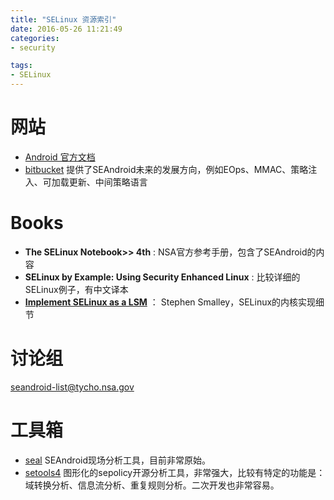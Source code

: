 ```yaml
---
title: "SELinux 资源索引"
date: 2016-05-26 11:21:49
categories:
- security

tags:
- SELinux
---
```


# 网站

* [Android 官方文档](https://source.android.com/devices/tech/security/se-linux.html)
* [bitbucket](http://seandroid.bitbucket.org/index.html) 提供了SEAndroid未来的发展方向，例如EOps、MMAC、策略注入、可加载更新、中间策略语言


# Books

* **The SELinux Notebook>> 4th** :  NSA官方参考手册，包含了SEAndroid的内容
* **SELinux by Example: Using Security Enhanced Linux** : 比较详细的SELinux例子，有中文译本
* **[Implement SELinux as a LSM](https://www.nsa.gov/research/_files/publications/implementing_selinux.pdf)** ： Stephen Smalley，SELinux的内核实现细节

# 讨论组

seandroid-list@tycho.nsa.gov

# 工具箱

* [seal](https://github.com/seandroid-analytics/seal)
SEAndroid现场分析工具，目前非常原始。
* [setools4](https://github.com/TresysTechnology/setools)
图形化的sepolicy开源分析工具，非常强大，比较有特定的功能是：域转换分析、信息流分析、重复规则分析。二次开发也非常容易。
